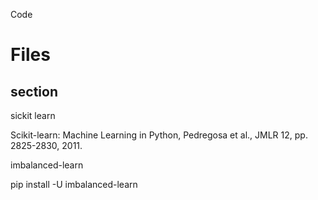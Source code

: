 Code


# Files

## section

sickit learn

Scikit-learn: Machine Learning in Python, Pedregosa et al., JMLR 12, pp. 2825-2830, 2011.

imbalanced-learn

pip install -U imbalanced-learn

